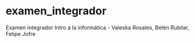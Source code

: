 # examen_integrador
Examen integrador Intro a la informática - Valeska Rosales, Belén Rubilar, Felipe Jofre
